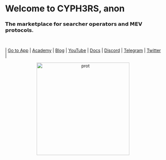 
# Welcome to CYPH3RS, anon


### 𝗧𝗵𝗲 𝗺𝗮𝗿𝗸𝗲𝘁𝗽𝗹𝗮𝗰𝗲 𝗳𝗼𝗿 𝘀𝗲𝗮𝗿𝗰𝗵𝗲𝗿 𝗼𝗽𝗲𝗿𝗮𝘁𝗼𝗿𝘀 𝗮𝗻𝗱 𝗠𝗘𝗩 𝗽𝗿𝗼𝘁𝗼𝗰𝗼𝗹𝘀.

<br>

| [Go to App](https://www.cyph3rs.xyz/)  |   [Academy](https://academy.cyph3rs.xyz/) | [Blog](https://mirror.xyz/wearecyph3rs.eth)   | [YouTube](https://www.youtube.com/@cyph3rs) | [Docs](https://docs.cyph3rs.xyz/)  |    [Discord](https://discord.com/invite/WUzhur787m)    | [Telegram](https://t.me/searchers_market) | [Twitter](https://twitter.com/withCyph3rs)  |


<p align="center">
<img width="300" alt="prot" src="https://user-images.githubusercontent.com/1130416/207964289-23629a46-f8a9-4164-b0de-72f996214b71.png">
</p>
    
